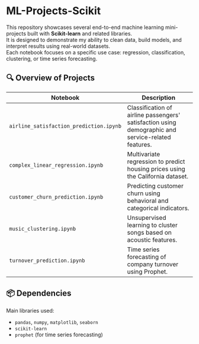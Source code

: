 # ML-Projects-Scikit

This repository showcases several end-to-end machine learning mini-projects built with **Scikit-learn** and related libraries.  
It is designed to demonstrate my ability to clean data, build models, and interpret results using real-world datasets.  
Each notebook focuses on a specific use case: regression, classification, clustering, or time series forecasting.

## 🔍 Overview of Projects

| Notebook                                 | Description                                                                 |
|------------------------------------------|-----------------------------------------------------------------------------|
| `airline_satisfaction_prediction.ipynb`  | Classification of airline passengers' satisfaction using demographic and service-related features. |
| `complex_linear_regression.ipynb`        | Multivariate regression to predict housing prices using the California dataset. |
| `customer_churn_prediction.ipynb`        | Predicting customer churn using behavioral and categorical indicators.     |
| `music_clustering.ipynb`                 | Unsupervised learning to cluster songs based on acoustic features.         |
| `turnover_prediction.ipynb`              | Time series forecasting of company turnover using Prophet.                 |

## 📦 Dependencies

Main libraries used:
- `pandas`, `numpy`, `matplotlib`, `seaborn`
- `scikit-learn`
- `prophet` (for time series forecasting)